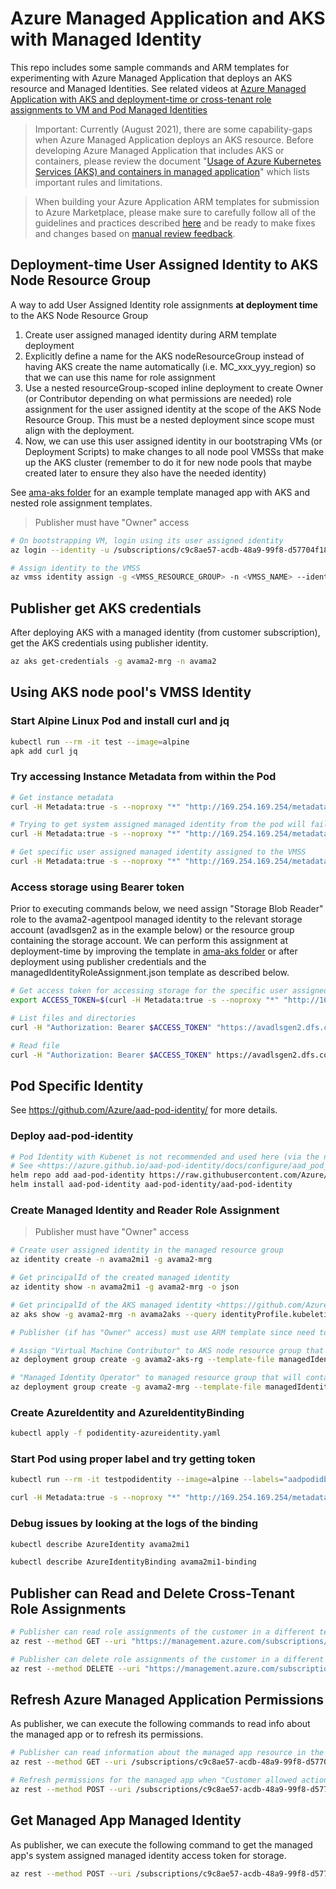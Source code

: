 # Azure Managed Application and AKS with Managed Identity

This repo includes some sample commands and ARM templates for experimenting with Azure Managed Application that deploys an AKS resource and Managed Identities. See related videos at [Azure Managed Application with AKS and deployment-time or cross-tenant role assignments to VM and Pod Managed Identities](https://medium.com/@ArsenVlad/azure-managed-application-with-aks-and-deployment-time-or-cross-tenant-role-assignments-to-vm-and-3ebce7d607c2)

> Important: Currently (August 2021), there are some capability-gaps when Azure Managed Application deploys an AKS resource. Before developing Azure Managed Application that includes AKS or containers, please review the document "[Usage of Azure Kubernetes Services (AKS) and containers in managed application](https://docs.microsoft.com/en-us/azure/marketplace/plan-azure-app-managed-app#usage-of-azure-kubernetes-service-aks-and-containers-in-managed-application)" which lists important rules and limitations.

> When building your Azure Application ARM templates for submission to Azure Marketplace, please make sure to carefully follow all of the guidelines and practices described [here](https://github.com/Azure/azure-quickstart-templates/blob/master/1-CONTRIBUTION-GUIDE/best-practices.md) and be ready to make fixes and changes based on [manual review feedback](https://docs.microsoft.com/en-us/azure/marketplace/partner-center-portal/azure-apps-review-feedback).

## Deployment-time User Assigned Identity to AKS Node Resource Group

A way to add User Assigned Identity role assignments **at deployment time** to the AKS Node Resource Group

1. Create user assigned managed identity during ARM template deployment
1. Explicitly define a name for the AKS nodeResourceGroup instead of having AKS create the name automatically (i.e. MC_xxx_yyy_region) so that we can use this name for role assignment
1. Use a nested resourceGroup-scoped inline deployment to create Owner (or Contributor depending on what permissions are needed) role assignment for the user assigned identity at the scope of the AKS Node Resource Group. This must be a nested deployment since scope must align with the deployment.
1. Now, we can use this user assigned identity in our bootstraping VMs (or Deployment Scripts) to make changes to all node pool VMSSs that make up the AKS cluster (remember to do it for new node pools that maybe created later to ensure they also have the needed identity)

See [ama-aks folder](./ama-aks) for an example template managed app with AKS and nested role assignment templates.

> Publisher must have "Owner" access

```bash
# On bootstrapping VM, login using its user assigned identity
az login --identity -u /subscriptions/c9c8ae57-acdb-48a9-99f8-d57704f18dee/resourceGroups/avama2-mrg/providers/Microsoft.ManagedIdentity/userAssignedIdentities/avama2mi1

# Assign identity to the VMSS
az vmss identity assign -g <VMSS_RESOURCE_GROUP> -n <VMSS_NAME> --identities /subscriptions/c9c8ae57-acdb-48a9-99f8-d57704f18dee/resourceGroups/avama2-mrg/providers/Microsoft.ManagedIdentity/userAssignedIdentities/avama2mi1
```

## Publisher get AKS credentials

After deploying AKS with a managed identity (from customer subscription), get the AKS credentials using publisher identity.

```bash
az aks get-credentials -g avama2-mrg -n avama2
```

## Using AKS node pool's VMSS Identity

### Start Alpine Linux Pod and install curl and jq

```bash
kubectl run --rm -it test --image=alpine
apk add curl jq
```

### Try accessing Instance Metadata from within the Pod

```bash
# Get instance metadata
curl -H Metadata:true -s --noproxy "*" "http://169.254.169.254/metadata/instance?api-version=2020-06-01" | jq

# Trying to get system assigned managed identity from the pod will fail since VMSS does not have a System Assigned identity
curl -H Metadata:true -s --noproxy "*" "http://169.254.169.254/metadata/identity/oauth2/token?api-version=2018-02-01&resource=https%3A%2F%2Fmanagement.azure.com%2F"

# Get specific user assigned managed identity assigned to the VMSS
curl -H Metadata:true -s --noproxy "*" "http://169.254.169.254/metadata/identity/oauth2/token?api-version=2018-02-01&resource=https%3A%2F%2Fmanagement.azure.com%2F&mi_res_id=/subscriptions/c9c8ae57-acdb-48a9-99f8-d57704f18dee/resourceGroups/MC_avama2-mrg_avama2_westus/providers/Microsoft.ManagedIdentity/userAssignedIdentities/avama2-agentpool" | jq
```

### Access storage using Bearer token

Prior to executing commands below, we need assign "Storage Blob Reader" role to the avama2-agentpool managed identity to the relevant storage account (avadlsgen2 as in the example below) or the resource group containing the storage account. We can perform this assignment at deployment-time by improving the template in [ama-aks folder](./ama-aks) or after deployment using publisher credentials and the managedIdentityRoleAssignment.json template as described below.

```bash
# Get access token for accessing storage for the specific user assigned identity of the VMSS
export ACCESS_TOKEN=$(curl -H Metadata:true -s --noproxy "*" "http://169.254.169.254/metadata/identity/oauth2/token?api-version=2018-02-01&resource=https://storage.azure.com/&mi_res_id=/subscriptions/c9c8ae57-acdb-48a9-99f8-d57704f18dee/resourceGroups/MC_avama2-mrg_avama2_westus/providers/Microsoft.ManagedIdentity/userAssignedIdentities/avama2-agentpool" | jq -r '.access_token')

# List files and directories
curl -H "Authorization: Bearer $ACCESS_TOKEN" "https://avadlsgen2.dfs.core.windows.net/folder1?recursive=false&resource=filesystem" | jq

# Read file
curl -H "Authorization: Bearer $ACCESS_TOKEN" https://avadlsgen2.dfs.core.windows.net/folder1/t1.csv
```

## Pod Specific Identity

See <https://github.com/Azure/aad-pod-identity/> for more details.

### Deploy aad-pod-identity

```bash
# Pod Identity with Kubenet is not recommended and used here (via the nmi.allowedNetworkPluginKubenet=true) just as an example
# See <https://azure.github.io/aad-pod-identity/docs/configure/aad_pod_identity_on_kubenet/>
helm repo add aad-pod-identity https://raw.githubusercontent.com/Azure/aad-pod-identity/master/charts --set nmi.allowNetworkPluginKubenet=true
helm install aad-pod-identity aad-pod-identity/aad-pod-identity
```

### Create Managed Identity and Reader Role Assignment

> Publisher must have "Owner" access

```bash
# Create user assigned identity in the managed resource group
az identity create -n avama2mi1 -g avama2-mrg

# Get principalId of the created managed identity
az identity show -n avama2mi1 -g avama2-mrg -o json

# Get principalId of the AKS managed identity <https://github.com/Azure/aad-pod-identity/blob/master/docs/readmes/README.role-assignment.md>
az aks show -g avama2-mrg -n avama2aks --query identityProfile.kubeletidentity.objectId -otsv

# Publisher (if has "Owner" access) must use ARM template since need to set delegatedManagedIdentityResourceId which is not yet exposed via Azure CLI

# Assign "Virtual Machine Contributor" to AKS node resource group that contains the VMSS of the nodes
az deployment group create -g avama2-aks-rg --template-file managedIdentityRoleAssignment.json --parameters principalId="5d534332-2b97-4ad5-8cf2-7f70ed91226b" principalType="ServicePrincipal" roleDefinitionId="/subscriptions/c9c8ae57-acdb-48a9-99f8-d57704f18dee/providers/Microsoft.Authorization/roleDefinitions/d73bb868-a0df-4d4d-bd69-98a00b01fccb" scope="/subscriptions/c9c8ae57-acdb-48a9-99f8-d57704f18dee/resourceGroups/avama2-aks-rg" delegatedManagedIdentityResourceId="/subscriptions/c9c8ae57-acdb-48a9-99f8-d57704f18dee/resourcegroups/avama2-mrg/providers/Microsoft.ManagedIdentity/userAssignedIdentities/avama2mi1"

# "Managed Identity Operator" to managed resource group that will contain the managed identities that will be assigned to pods
az deployment group create -g avama2-mrg --template-file managedIdentityRoleAssignment.json --parameters principalId="5d534332-2b97-4ad5-8cf2-7f70ed91226b" principalType="ServicePrincipal" roleDefinitionId="/subscriptions/c9c8ae57-acdb-48a9-99f8-d57704f18dee/providers/Microsoft.Authorization/roleDefinitions/f1a07417-d97a-45cb-824c-7a7467783830" scope="/subscriptions/c9c8ae57-acdb-48a9-99f8-d57704f18dee/resourceGroups/avama2-mrg" delegatedManagedIdentityResourceId="/subscriptions/c9c8ae57-acdb-48a9-99f8-d57704f18dee/resourceGroups/avama2-mrg/providers/Microsoft.ManagedIdentity/userAssignedIdentities/avama2mi1"
```

### Create AzureIdentity and AzureIdentityBinding

```bash
kubectl apply -f podidentity-azureidentity.yaml
```

### Start Pod using proper label and try getting token

```bash
kubectl run --rm -it testpodidentity --image=alpine --labels="aadpodidbinding=avama2mi1"

curl -H Metadata:true -s --noproxy "*" "http://169.254.169.254/metadata/identity/oauth2/token?api-version=2018-02-01&resource=https%3A%2F%2Fmanagement.azure.com%2F"
```

### Debug issues by looking at the logs of the binding

```bash
kubectl describe AzureIdentity avama2mi1

kubectl describe AzureIdentityBinding avama2mi1-binding
```

## Publisher can Read and Delete Cross-Tenant Role Assignments

```bash
# Publisher can read role assignments of the customer in a different tenant using REST API (but not yet the Azrue CLI) by passing tenantId parameter of the customer's tenant
az rest --method GET --uri "https://management.azure.com/subscriptions/c9c8ae57-acdb-48a9-99f8-d57704f18dee/resourceGroups/avama2-mrg/providers/Microsoft.Authorization/roleAssignments?api-version=2019-04-01-preview&tenantId=72f988bf-86f1-41af-91ab-2d7cd011db47&$filter=atScope%28%29" -o json

# Publisher can delete role assignments of the customer in a different tenant using REST API (but not yet the Azrue CLI) by passing tenantId parameter of the customer's tenant
az rest --method DELETE --uri "https://management.azure.com/subscriptions/c9c8ae57-acdb-48a9-99f8-d57704f18dee/resourcegroups/avama2-mrg/providers/Microsoft.Authorization/roleAssignments/089ed05c-6e69-5d9a-b7c6-cdb12f2cc6e7?api-version=2019-04-01-preview&tenantId=72f988bf-86f1-41af-91ab-2d7cd011db47" -o json
```

## Refresh Azure Managed Application Permissions

As publisher, we can execute the following commands to read info about the managed app or to refresh its permissions.

```bash
# Publisher can read information about the managed app resource in the customer subscription
az rest --method GET --uri /subscriptions/c9c8ae57-acdb-48a9-99f8-d57704f18dee/resourceGroups/avama2/providers/Microsoft.Solutions/applications/avama2managedapp?api-version=2019-07-01

# Refresh permissions for the managed app when "Customer allowed actions" or "Owner/Contributor" assigned is changed in the Partner Center by the publisher
az rest --method POST --uri /subscriptions/c9c8ae57-acdb-48a9-99f8-d57704f18dee/resourceGroups/avama2/providers/Microsoft.Solutions/applications/avama2managedapp/refreshPermissions?api-version=2019-07-01
```

## Get Managed App Managed Identity

As publisher, we can execute the following command to get the managed app's system assigned managed identity access token for storage.

```bash
az rest --method POST --uri /subscriptions/c9c8ae57-acdb-48a9-99f8-d57704f18dee/resourceGroups/avama2/providers/Microsoft.Solutions/applications/avama2managedapp/listTokens?api-version=2018-09-01-preview --headers Content-Type=application/json --body "{authorizationAudience: 'https://storage.azure.com/'}" -o json
```

